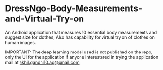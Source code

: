 # DressNgo-Body-Measurements-and-Virtual-Try-on
An Android application that measures 10 essential body measurements and suggest size for clothes, Also has capability for virtual try on of clothes on human images.


IMPORTANT: The deep learning model used is not published on the repo, only the UI for the application if anyone interestered in trying the application mail at akhil.gandhi10.ag@gmail.com
